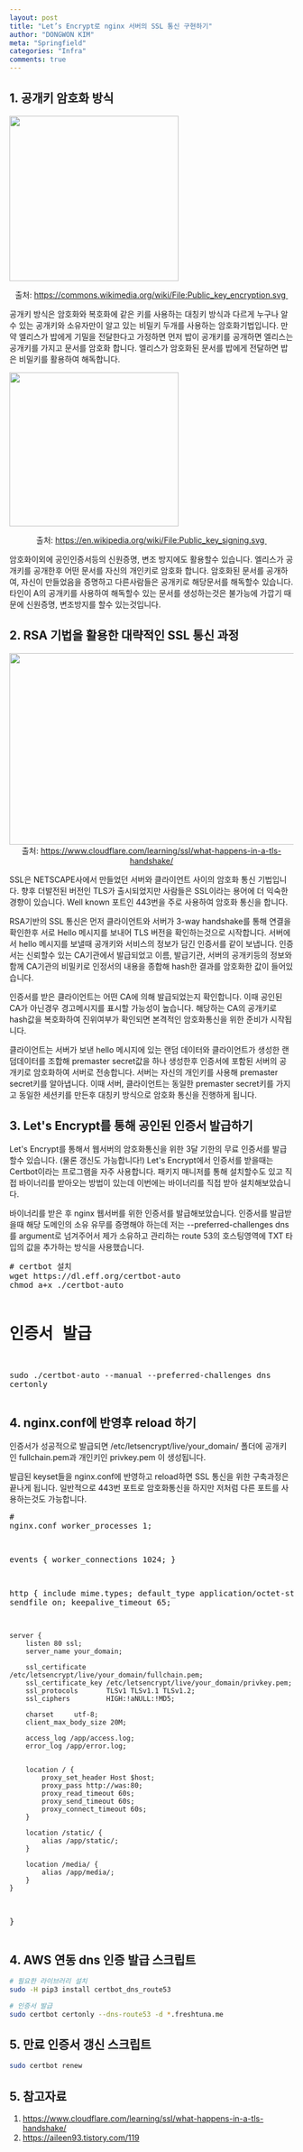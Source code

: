 ```yaml
---
layout: post
title: "Let’s Encrypt로 nginx 서버의 SSL 통신 구현하기"
author: "DONGWON KIM"
meta: "Springfield"
categories: "Infra"
comments: true
---
```


<h2>1. 공개키 암호화 방식</h2><p><img class="alignnone size-medium wp-image-475 aligncenter" src="https://lunacircle4.github.io/img/2020/10/07/SSL/1.png" alt="" width="300" height="293" /></p><p style="text-align: center;">출처: <a href="https://commons.wikimedia.org/wiki/File:Public_key_encryption.svg ">https://commons.wikimedia.org/wiki/File:Public_key_encryption.svg </a></p><p>공개키 방식은 암호화와 복호화에 같은 키를 사용하는 대칭키 방식과 다르게 누구나 알수 있는 공개키와 소유자만이 알고 있는 비밀키 두개를 사용하는 암호화기법입니다. 만약 엘리스가 밥에게 기밀을 전달한다고 가정하면 먼저 밥이 공개키를 공개하면 엘리스는 공개키를 가지고 문서를 암호화 합니다. 엘리스가 암호화된 문서를 밥에게 전달하면 밥은 비밀키를 활용하여 해독합니다.</p><p><img class="alignnone size-medium wp-image-476 aligncenter" src="https://lunacircle4.github.io/img/2020/10/07/SSL/2.png" alt="" width="300" height="273" /></p><p style="text-align: center;">출처: <a href="https://en.wikipedia.org/wiki/File:Public_key_signing.svg">https://en.wikipedia.org/wiki/File:Public_key_signing.svg </a></p><p>암호화이외에 공인인증서등의 신원증명, 변조 방지에도 활용할수 있습니다. 엘리스가 공개키를 공개한후 어떤 문서를 자신의 개인키로 암호화 합니다. 암호화된 문서를 공개하여, 자신이 만들었음을 증명하고 다른사람들은 공개키로 해당문서를 해독할수 있습니다. 타인이 A의 공개키를 사용하여 해독할수 있는 문서를 생성하는것은 불가능에 가깝기 때문에 신원증명, 변조방지를 할수 있는것입니다.</p><h2>2. RSA 기법을 활용한 대략적인 SSL 통신 과정</h2><p style="text-align: center;"><img class="alignnone wp-image-487" src="https://lunacircle4.github.io/img/2020/10/07/SSL/3.png" alt="" width="596" height="340" />출처: <a href="https://www.cloudflare.com/learning/ssl/what-happens-in-a-tls-handshake/">https://www.cloudflare.com/learning/ssl/what-happens-in-a-tls-handshake/</a></p><p>SSL은 NETSCAPE사에서 만들었던 서버와 클라이언트 사이의 암호화 통신 기법입니다. 향후 더발전된 버전인 TLS가 출시되었지만 사람들은 SSL이라는 용어에 더 익숙한 경향이 있습니다. Well known 포트인 443번을 주로 사용하여 암호화 통신을 합니다.</p><p>RSA기반의 SSL 통신은 먼저 클라이언트와 서버가 3-way handshake를 통해 연결을 확인한후 서로 Hello 메시지를 보내어 TLS 버전을 확인하는것으로 시작합니다. 서버에서 hello 메시지를 보낼때 공개키와 서비스의 정보가 담긴 인증서를 같이 보냅니다. 인증서는 신뢰할수 있는 CA기관에서 발급되었고 이름, 발급기관, 서버의 공개키등의 정보와 함께 CA기관의 비밀키로 인정서의 내용을 종합해 hash한 결과를 암호화한 값이 들어있습니다.</p><p>인증서를 받은 클라이언트는 어떤 CA에 의해 발급되었는지 확인합니다. 이때 공인된 CA가 아닌경우 경고메시지를 표시할 가능성이 높습니다. 해당하는 CA의 공개키로 hash값을 복호화하여 진위여부가 확인되면 본격적인 암호화통신을 위한 준비가 시작됩니다.</p><p>클라이언트는 서버가 보낸 hello 메시지에 있는 랜덤 데이터와 클라이언트가 생성한 랜덤데이터를 조합해 premaster secret값을 하나 생성한후 인증서에 포함된 서버의 공개키로 암호화하여 서버로 전송합니다. 서버는 자신의 개인키를 사용해 premaster secret키를 알아냅니다. 이때 서버, 클라이언트는 동일한 premaster secret키를 가지고 동일한 세션키를 만든후 대칭키 방식으로 암호화 통신을 진행하게 됩니다.</p><h2>3. Let's Encrypt를 통해 공인된 인증서 발급하기</h2><p>Let's Encrypt를 통해서 웹서버의 암호화통신을 위한 3달 기한의 무료 인증서를 발급할수 있습니다. (물론 갱신도 가능합니다!) Let's Encrypt에서 인증서를 받을때는 Certbot이라는 프로그램을 자주 사용합니다. 패키지 매니저를 통해 설치할수도 있고 직접 바이너리를 받아오는 방법이 있는데 이번에는 바이너리를 직접 받아 설치해보았습니다.</p><p>바이너리를 받은 후 nginx 웹서버를 위한 인증서를 발급해보았습니다. 인증서를 발급받을때 해당 도메인의 소유 유무를 증명해야 하는데 저는 --preferred-challenges dns 를 argument로 넘겨주어서 제가 소유하고 관리하는 route 53의 호스팅영역에 TXT 타입의 값을 추가하는 방식을 사용했습니다.</p><pre class="EnlighterJSRAW" data-enlighter-language="generic"># certbot 설치
wget https://dl.eff.org/certbot-auto
chmod a+x ./certbot-auto

# 인증서 발급
sudo ./certbot-auto --manual --preferred-challenges dns certonly</pre><h2>4. nginx.conf에 반영후 reload 하기</h2><p>인증서가 성공적으로 발급되면 /etc/letsencrypt/live/your_domain/ 폴더에 공개키인 fullchain.pem과 개인키인 privkey.pem 이 생성됩니다.</p><p>발급된 keyset들을 nginx.conf에 반영하고 reload하면 SSL 통신을 위한 구축과정은 끝나게 됩니다. 일반적으로 443번 포트로 암호화통신을 하지만 저처럼 다른 포트를 사용하는것도 가능합니다.</p><pre class="EnlighterJSRAW" data-enlighter-language="generic"># nginx.conf
worker_processes  1;

events {
    worker_connections  1024;
}

http {
    include       mime.types;
    default_type  application/octet-stream;
    sendfile        on;
    keepalive_timeout  65;

    server {
        listen 80 ssl;
        server_name your_domain;

        ssl_certificate     /etc/letsencrypt/live/your_domain/fullchain.pem;
        ssl_certificate_key /etc/letsencrypt/live/your_domain/privkey.pem;
        ssl_protocols       TLSv1 TLSv1.1 TLSv1.2;
        ssl_ciphers         HIGH:!aNULL:!MD5;

        charset     utf-8;
        client_max_body_size 20M;

        access_log /app/access.log;
        error_log /app/error.log;


        location / {
            proxy_set_header Host $host;
            proxy_pass http://was:80;
            proxy_read_timeout 60s;
            proxy_send_timeout 60s;
            proxy_connect_timeout 60s;
        }

        location /static/ {
            alias /app/static/;
        }

        location /media/ {
            alias /app/media/;
        }
    }
}</pre>
## 4. AWS 연동 dns 인증 발급 스크립트
```sh
# 필요한 라이브러리 설치
sudo -H pip3 install certbot_dns_route53 

# 인증서 발급
sudo certbot certonly --dns-route53 -d *.freshtuna.me
```

## 5. 만료 인증서 갱신 스크립트
```sh
sudo certbot renew
```
<h2>5. 참고자료</h2><ol><li><a href="https://www.cloudflare.com/learning/ssl/what-happens-in-a-tls-handshake/">https://www.cloudflare.com/learning/ssl/what-happens-in-a-tls-handshake/</a></li><li><a href="https://aileen93.tistory.com/119">https://aileen93.tistory.com/119</a></li></ol>
